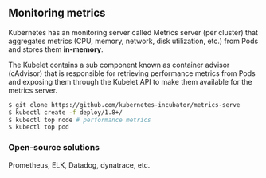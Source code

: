 ## Monitoring metrics

Kubernetes has an monitoring server called Metrics server (per cluster) that aggregates metrics (CPU, memory, network, disk utilization, etc.) from Pods and stores them **in-memory**.

The Kubelet contains a sub component known as container advisor (cAdvisor) that is responsible for retrieving performance metrics from Pods and exposing them through the Kubelet API to make them available for the metrics server.

```bash
$ git clone https://github.com/kubernetes-incubator/metrics-serve
$ kubectl create -f deploy/1.8+/
$ kubectl top node # performance metrics
$ kubectl top pod
```

### Open-source solutions

Prometheus, ELK, Datadog, dynatrace, etc.
